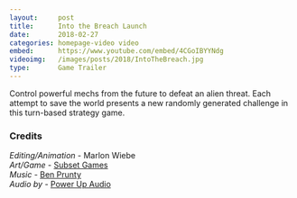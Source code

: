 ```yaml
---
layout:     post
title:      Into the Breach Launch
date:       2018-02-27
categories: homepage-video video
embed:      https://www.youtube.com/embed/4CGoIBYYNdg
videoimg:   /images/posts/2018/IntoTheBreach.jpg
type:       Game Trailer
---
```


Control powerful mechs from the future to defeat an alien threat. Each attempt to save the world presents a new randomly generated challenge in this turn-based strategy game.

### Credits
_Editing/Animation_ - Marlon Wiebe  
_Art/Game_ - [Subset Games](https://subsetgames.com)  
_Music_ - [Ben Prunty](https://benprunty.bandcamp.com/)  
_Audio by_ - [Power Up Audio](http://powerupaudio.com)  

